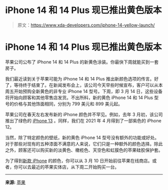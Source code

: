 # iPhone 14 和 14 Plus 现已推出黄色版本

> 原文：<https://www.xda-developers.com/iphone-14-yellow-launch/>

# iPhone 14 和 14 Plus 现已推出黄色版本

苹果公司公布了 iPhone 14 和 14 Plus 的新黄色涂装。你最快下周就能买到一套房子。

我们最近读到关于苹果可能为 iPhone 14 和 14 Plus 推出新颜色选项的传言。好了，等待终于结束了。在新闻发布会上，该公司今天早些时候宣布，客户可以从本周五开始预购全新黄色的非专业 iPhone 14 型号。下周，即 3 月 14 日，这些设备将开始向顾客和其他零售店发货。不出所料，新的黄色 iPhone 14 和 14 Plus 型号的价格与其他饰面相同，分别为 799 美元和 899 美元起。

苹果公司在春天左右发布新的 iPhone 颜色并不罕见。例如，去年 3 月初，该公司推出了绿色的 [iPhone 13](https://www.xda-developers.com/apple-iphone-13-review/) 。同样，我们在 2021 年 4 月得到了一部紫色的 iPhone 12。

当然，除了特定颜色的壁纸，新的黄色 iPhone 14 型号没有额外的功能或好处。对于那些对现有的五种漆面不满意的人来说，它们只是一种额外的颜色选择。除此之外，顾客还可以购买新的淡黄色、橄榄色、天空色和虹膜色的苹果硅胶保护套。

为了得到[新款 iPhone](https://www.xda-developers.com/best-iphone) 的颜色，你可以从 3 月 10 日开始前往苹果在线商店。或者，你可以去最近的苹果实体店，从下周二开始购买一台。

* * *

**来源:** [苹果](https://www.apple.com/newsroom/2023/03/hello-yellow-apple-introduces-new-iphone-14-and-iphone-14-plus/)